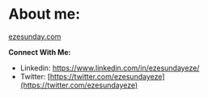 
# **About me:**

[ezesunday.com](http://ezesunday.com)

**Connect With Me:**

- Linkedin: https://www.linkedin.com/in/ezesundayeze/
- Twitter: [https://twitter.com/ezesundayeze](https://twitter.com/ezesundayeze)

